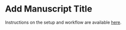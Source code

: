 # Add Manuscript Title

Instructions on the setup and workflow are available [here](CONTRIBUTING.md).
